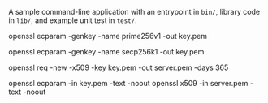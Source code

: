 A sample command-line application with an entrypoint in `bin/`, library code
in `lib/`, and example unit test in `test/`.

openssl ecparam -genkey -name prime256v1 -out key.pem

openssl ecparam -genkey -name secp256k1 -out key.pem

openssl req -new -x509 -key key.pem -out server.pem -days 365


openssl ecparam -in key.pem -text -noout
openssl x509 -in server.pem -text -noout
